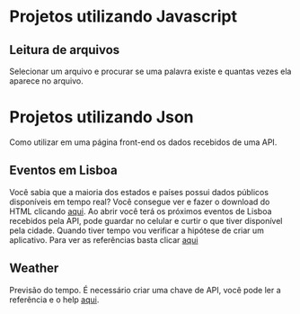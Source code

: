 # Projetos utilizando Javascript 

## Leitura de arquivos

Selecionar um arquivo e procurar se uma palavra existe e quantas vezes ela aparece no arquivo.

# Projetos utilizando Json 

Como utilizar em uma página front-end os dados recebidos de uma API.

## Eventos em Lisboa

Você sabia que a maioria dos estados e países possui dados públicos disponíveis em tempo real? Você consegue ver e fazer o download do HTML clicando [aqui](https://github.com/andreddias/json_projects/blob/master/lisboa.html). Ao abrir você terá os próximos eventos de Lisboa recebidos pela API, pode guardar no celular e curtir o que tiver disponível pela cidade. Quando tiver tempo vou verificar a hipótese de criar um aplicativo. Para ver as referências basta clicar [aqui](http://lisboaaberta.cm-lisboa.pt/index.php/pt/turismo-e-lazer)

## Weather

Previsão do tempo. É necessário criar uma chave de API, você pode ler a referência e o help [aqui](https://openweathermap.org/appid).
